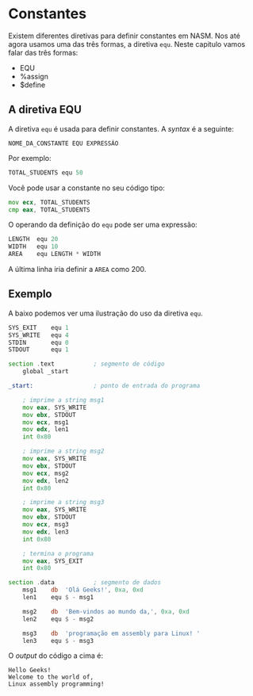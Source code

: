 # Constantes

Existem diferentes diretivas para definir constantes em NASM. Nos até agora usamos uma das três formas, a diretiva `equ`. Neste capitulo vamos falar das três formas:

* EQU
* %assign
* $define

## A diretiva EQU

A diretiva `equ` é usada para definir constantes. A *syntax* é a seguinte:

```text
NOME_DA_CONSTANTE EQU EXPRESSÃO
```

Por exemplo:

```asm
TOTAL_STUDENTS equ 50
```

Você pode usar a constante no seu código tipo:

```asm
mov ecx, TOTAL_STUDENTS
cmp eax, TOTAL_STUDENTS
```

O operando da definição do `equ` pode ser uma expressão:

```asm
LENGTH  equ 20
WIDTH   equ 10
AREA    equ LENGTH * WIDTH
```

A última linha iria definir a `AREA` como 200.

## Exemplo

A baixo podemos ver uma ilustração do uso da diretiva `equ`.

```asm
SYS_EXIT    equ 1
SYS_WRITE   equ 4
STDIN       equ 0
STDOUT      equ 1

section .text           ; segmento de código
    global _start

_start:                 ; ponto de entrada do programa

    ; imprime a string msg1
    mov eax, SYS_WRITE
    mov ebx, STDOUT
    mov ecx, msg1
    mov edx, len1
    int 0x80

    ; imprime a string msg2
    mov eax, SYS_WRITE
    mov ebx, STDOUT
    mov ecx, msg2
    mov edx, len2
    int 0x80

    ; imprime a string msg3
    mov eax, SYS_WRITE
    mov ebx, STDOUT
    mov ecx, msg3
    mov edx, len3
    int 0x80

    ; termina o programa
    mov eax, SYS_EXIT
    int 0x80

section .data           ; segmento de dados
    msg1    db  'Olá Geeks!', 0xa, 0xd
    len1    equ $ - msg1

    msg2    db  'Bem-vindos ao mundo da,', 0xa, 0xd
    len2    equ $ - msg2

    msg3    db  'programação em assembly para Linux! '
    len3    equ $ - msg3
```

O *output* do código a cima é:

```text
Hello Geeks!
Welcome to the world of,
Linux assembly programming!
```
